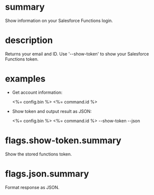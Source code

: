 # summary

Show information on your Salesforce Functions login.

# description

Returns your email and ID. Use '--show-token' to show your Salesforce Functions token.

# examples

- Get account information:

  <%= config.bin %> <%= command.id %>

- Show token and output result as JSON:

  <%= config.bin %> <%= command.id %> --show-token --json

# flags.show-token.summary

Show the stored functions token.

# flags.json.summary

Format response as JSON.
